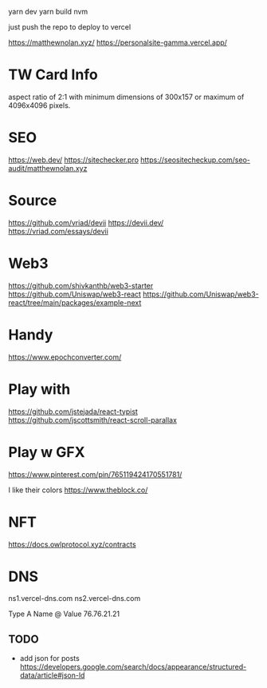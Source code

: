 yarn dev
yarn build
nvm 

just push the repo to deploy to vercel


https://matthewnolan.xyz/
https://personalsite-gamma.vercel.app/

# TW Card Info
aspect ratio of 2:1 with minimum dimensions of 300x157 or maximum of 4096x4096 pixels.

# SEO
https://web.dev/
https://sitechecker.pro
https://seositecheckup.com/seo-audit/matthewnolan.xyz


# Source
https://github.com/vriad/devii
https://devii.dev/
https://vriad.com/essays/devii

# Web3
https://github.com/shivkanthb/web3-starter
https://github.com/Uniswap/web3-react
https://github.com/Uniswap/web3-react/tree/main/packages/example-next

# Handy
https://www.epochconverter.com/


# Play with
https://github.com/jstejada/react-typist
https://github.com/jscottsmith/react-scroll-parallax

# Play w GFX
https://www.pinterest.com/pin/765119424170551781/

I like their colors
https://www.theblock.co/

# NFT
https://docs.owlprotocol.xyz/contracts

# DNS

ns1.vercel-dns.com
ns2.vercel-dns.com

Type
A
Name
@
Value
76.76.21.21

## TODO
- add json for posts https://developers.google.com/search/docs/appearance/structured-data/article#json-ld
